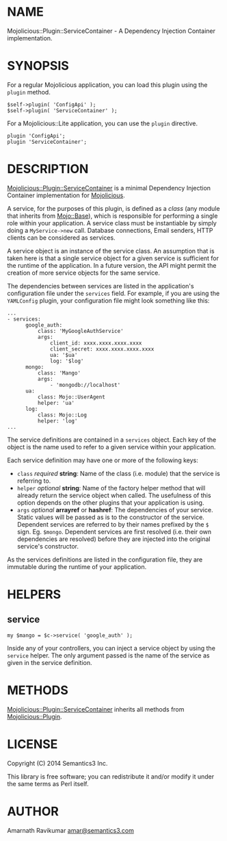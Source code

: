 # NAME

Mojolicious::Plugin::ServiceContainer - A Dependency Injection Container implementation.

# SYNOPSIS

For a regular Mojolicious application, you can load this plugin using the `plugin` method.

    $self->plugin( 'ConfigApi' );
    $self->plugin( 'ServiceContainer' );

For a Mojolicious::Lite application, you can use the `plugin` directive.

    plugin 'ConfigApi';
    plugin 'ServiceContainer';

# DESCRIPTION

[Mojolicious::Plugin::ServiceContainer](https://metacpan.org/pod/Mojolicious::Plugin::ServiceContainer) is a minimal Dependency Injection Container implementation for 
[Mojolicious](https://metacpan.org/pod/Mojolicious).

A service, for the purposes of this plugin, is defined as a _class_ (any module that inherits from [Mojo::Base](https://metacpan.org/pod/Mojo::Base)), 
which is responsible for performing a single role within your application. A service class must be 
instantiable by simply doing a `MyService->new` call. Database connections, Email senders, HTTP clients can be
considered as services.

A service object is an instance of the service class. An assumption that is taken here is that a single service 
object for a given service is sufficient for the runtime of the application. In a future version, the API might 
permit the creation of more service objects for the same service.

The dependencies between services are listed in the application's configuration file under the `services` field.
For example, if you are using the `YAMLConfig` plugin, your configuration file might look something like this:

    ...
    - services:
          google_auth:
              class: 'MyGoogleAuthService'
              args:
                  client_id: xxxx.xxxx.xxxx.xxxx
                  client_secret: xxxx.xxxx.xxxx.xxxx
                  ua: '$ua'
                  log: '$log'
          mongo:
              class: 'Mango'
              args:
                  - 'mongodb://localhost'
          ua:
              class: Mojo::UserAgent
              helper: 'ua'
          log:
              class: Mojo::Log
              helper: 'log'
    ...

The service definitions are contained in a `services` object. Each key of the object is the name used to refer 
to a given service within your application.

Each service definition may have one or more of the following keys:

- `class` _required_ **string**: Name of the class (i.e. module) that the service is referring to.
- `helper` _optional_ **string**: Name of the factory helper method that will already return the service object 
when called. The usefulness of this option depends on the other plugins that your application is using.
- `args` _optional_ **arrayref** or **hashref**: The dependencies of your service. Static values will be 
passed as is to the constructor of the service. Dependent services are referred to by their names prefixed 
by the `$` sign. Eg. `$mongo`. Dependent services are first resolved (i.e. their own dependencies are 
resolved) before they are injected into the original service's constructor.

As the services definitions are listed in the configuration file, they are immutable during the runtime of 
your application.

# HELPERS

## service

    my $mango = $c->service( 'google_auth' );

Inside any of your controllers, you can inject a service object by using the `service` helper. The only 
argument passed is the name of the service as given in the service definition.

# METHODS

[Mojolicious::Plugin::ServiceContainer](https://metacpan.org/pod/Mojolicious::Plugin::ServiceContainer) inherits all methods from [Mojolicious::Plugin](https://metacpan.org/pod/Mojolicious::Plugin).

# LICENSE

Copyright (C) 2014 Semantics3 Inc.

This library is free software; you can redistribute it and/or modify
it under the same terms as Perl itself.

# AUTHOR

Amarnath Ravikumar <amar@semantics3.com>
